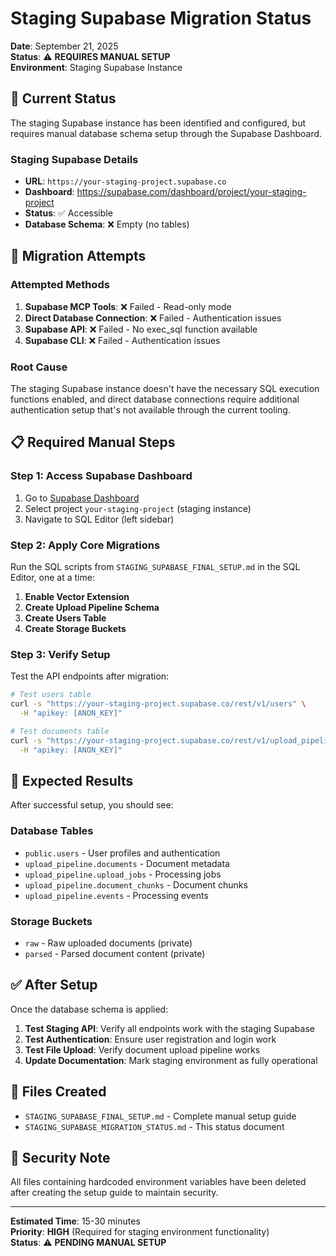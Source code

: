 # Staging Supabase Migration Status

**Date**: September 21, 2025  
**Status**: ⚠️ **REQUIRES MANUAL SETUP**  
**Environment**: Staging Supabase Instance  

## 🎯 **Current Status**

The staging Supabase instance has been identified and configured, but requires manual database schema setup through the Supabase Dashboard.

### **Staging Supabase Details**
- **URL**: `https://your-staging-project.supabase.co`
- **Dashboard**: https://supabase.com/dashboard/project/your-staging-project
- **Status**: ✅ Accessible
- **Database Schema**: ❌ Empty (no tables)

## 🔧 **Migration Attempts**

### **Attempted Methods**

1. **Supabase MCP Tools**: ❌ Failed - Read-only mode
2. **Direct Database Connection**: ❌ Failed - Authentication issues
3. **Supabase API**: ❌ Failed - No exec_sql function available
4. **Supabase CLI**: ❌ Failed - Authentication issues

### **Root Cause**

The staging Supabase instance doesn't have the necessary SQL execution functions enabled, and direct database connections require additional authentication setup that's not available through the current tooling.

## 📋 **Required Manual Steps**

### **Step 1: Access Supabase Dashboard**

1. Go to [Supabase Dashboard](https://supabase.com/dashboard)
2. Select project `your-staging-project` (staging instance)
3. Navigate to SQL Editor (left sidebar)

### **Step 2: Apply Core Migrations**

Run the SQL scripts from `STAGING_SUPABASE_FINAL_SETUP.md` in the SQL Editor, one at a time:

1. **Enable Vector Extension**
2. **Create Upload Pipeline Schema**
3. **Create Users Table**
4. **Create Storage Buckets**

### **Step 3: Verify Setup**

Test the API endpoints after migration:

```bash
# Test users table
curl -s "https://your-staging-project.supabase.co/rest/v1/users" \
  -H "apikey: [ANON_KEY]"

# Test documents table
curl -s "https://your-staging-project.supabase.co/rest/v1/upload_pipeline.documents" \
  -H "apikey: [ANON_KEY]"
```

## 🎯 **Expected Results**

After successful setup, you should see:

### **Database Tables**
- `public.users` - User profiles and authentication
- `upload_pipeline.documents` - Document metadata
- `upload_pipeline.upload_jobs` - Processing jobs
- `upload_pipeline.document_chunks` - Document chunks
- `upload_pipeline.events` - Processing events

### **Storage Buckets**
- `raw` - Raw uploaded documents (private)
- `parsed` - Parsed document content (private)

## ✅ **After Setup**

Once the database schema is applied:

1. **Test Staging API**: Verify all endpoints work with the staging Supabase
2. **Test Authentication**: Ensure user registration and login work
3. **Test File Upload**: Verify document upload pipeline works
4. **Update Documentation**: Mark staging environment as fully operational

## 📝 **Files Created**

- `STAGING_SUPABASE_FINAL_SETUP.md` - Complete manual setup guide
- `STAGING_SUPABASE_MIGRATION_STATUS.md` - This status document

## 🚨 **Security Note**

All files containing hardcoded environment variables have been deleted after creating the setup guide to maintain security.

---

**Estimated Time**: 15-30 minutes  
**Priority**: **HIGH** (Required for staging environment functionality)  
**Status**: ⚠️ **PENDING MANUAL SETUP**
